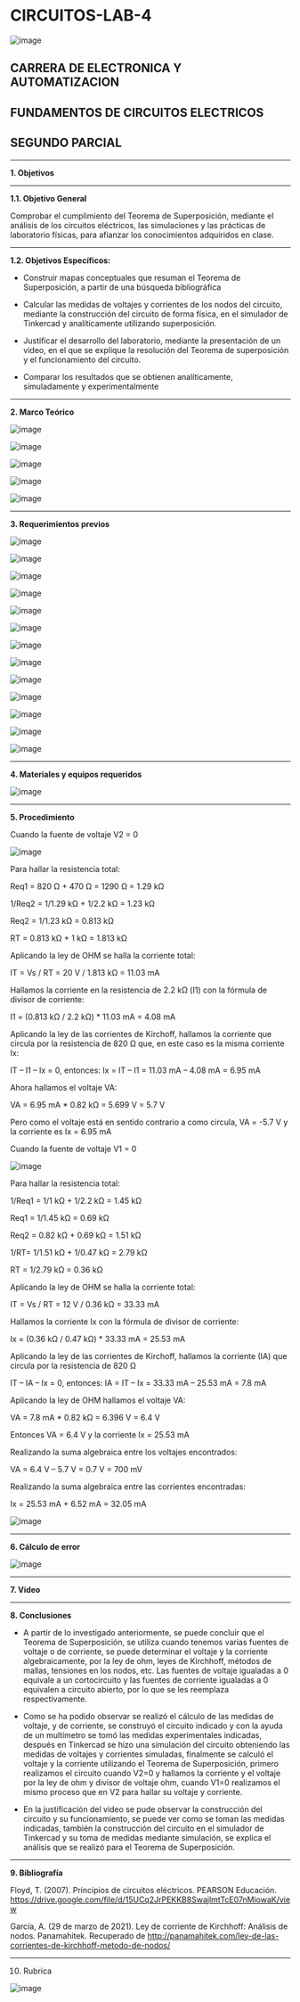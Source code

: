 # CIRCUITOS-LAB-4

![image](https://user-images.githubusercontent.com/105686218/169063263-fec46540-3f80-4755-af10-c6e466470348.png)        

## CARRERA DE ELECTRONICA Y AUTOMATIZACION

## FUNDAMENTOS DE CIRCUITOS ELECTRICOS

## SEGUNDO PARCIAL

***

**1. Objetivos**

***

   **1.1. Objetivo General** 

Comprobar el cumplimiento del Teorema de Superposición, mediante el análisis de los circuitos eléctricos, las simulaciones y las prácticas de laboratorio físicas, para afianzar los conocimientos adquiridos en clase.

***

  **1.2. Objetivos Específicos:**

- Construir mapas conceptuales que resuman el Teorema de Superposición, a partir de una búsqueda bibliográfica

- Calcular las medidas de voltajes y corrientes de los nodos del circuito, mediante la construcción del circuito de forma física, en el simulador de Tinkercad y analíticamente utilizando superposición.

- Justificar el desarrollo del laboratorio, mediante la presentación de un video, en el que se explique la resolución del Teorema de superposición y el funcionamiento del circuito.

- Comparar los resultados que se obtienen analíticamente, simuladamente y experimentalmente


***

**2. Marco Teórico**

![image](https://user-images.githubusercontent.com/105686218/176813453-867b7216-02f1-4993-84f5-b93a04a84add.png)

![image](https://user-images.githubusercontent.com/105686218/176813481-a29b626a-9777-4c9b-89f9-82b04e8e8cc0.png)

![image](https://user-images.githubusercontent.com/105686218/176813524-2a1b19fc-ba81-4967-9212-5d5754615b3b.png)

![image](https://user-images.githubusercontent.com/105686218/176813551-52126556-2ad6-42df-9a5c-17d835e0bdca.png)

![image](https://user-images.githubusercontent.com/105686218/176813599-23eeaffd-1ce8-4c9b-b32e-72b131799e7c.png)


***

**3. Requerimientos previos**

![image](https://user-images.githubusercontent.com/93958596/148009620-469c75af-838b-486b-acd7-5c3ed40ff48c.png)

![image](https://user-images.githubusercontent.com/93958596/148009630-280717ef-b4ff-4bc8-9dcb-8dc1530fd4ba.png)

![image](https://user-images.githubusercontent.com/93958596/148009653-de50a538-18a1-485e-844b-068d05861b64.png)

![image](https://user-images.githubusercontent.com/93958596/148009666-357383ea-0f66-417e-8f2c-d25577be1500.png)

![image](https://user-images.githubusercontent.com/93958596/148009674-20c4e77d-5997-4e48-944d-207c3208cb35.png)

![image](https://user-images.githubusercontent.com/93958596/148009682-95a09dcb-4ca6-4eca-97e8-bd6e1121caac.png)

![image](https://user-images.githubusercontent.com/93958596/148009696-f302f679-5073-410f-974e-69ce7722ba12.png)

![image](https://user-images.githubusercontent.com/94011974/176794631-1ef99fbb-93f3-4d1b-a699-8fc0c9adfca4.png)

![image](https://user-images.githubusercontent.com/94011974/176794642-f23e68fd-0b88-4ed1-a5ff-0613f08cc1a7.png)

![image](https://user-images.githubusercontent.com/94011974/176794655-e5bf63ce-764e-4f16-8ca6-6fa0f7efc045.png)

![image](https://user-images.githubusercontent.com/94011974/176794668-bc29ce89-a43d-452e-bc64-011d661b9547.png)

![image](https://user-images.githubusercontent.com/94011974/176794696-c2ae0460-1482-460c-8628-d23c570e3279.png)

![image](https://user-images.githubusercontent.com/94011974/176794678-d46bd41b-d53a-4b36-a5df-0e384a8b7591.png)

***

**4. Materiales y equipos requeridos**

![image](https://user-images.githubusercontent.com/93958596/148009719-8a28b48f-108e-4c44-b460-d238f9d1a56a.png)

***

**5. Procedimiento**

Cuando la fuente de voltaje V2 = 0

![image](https://user-images.githubusercontent.com/93958596/148107988-1567e662-2d8b-4cd9-bccd-a8ce0c0f82e7.png)

Para hallar la resistencia total:

Req1 = 820 Ω + 470 Ω = 1290 Ω = 1.29 kΩ

1/Req2 = 1/1.29 kΩ + 1/2.2 kΩ = 1.23 kΩ

Req2 = 1/1.23 kΩ = 0.813 kΩ

RT = 0.813 kΩ + 1 kΩ = 1.813 kΩ

Aplicando la ley de OHM se halla la corriente total:

IT = Vs / RT = 20 V / 1.813 kΩ = 11.03 mA

Hallamos la corriente en la resistencia de 2.2 kΩ (I1) con la fórmula de divisor de corriente:

I1 = (0.813 kΩ / 2.2 kΩ) * 11.03 mA = 4.08 mA

Aplicando la ley de las corrientes de Kirchoff, hallamos la corriente que circula por la resistencia de 820 Ω que, en este caso es la misma corriente Ix:

IT – I1 – Ix = 0, entonces: Ix = IT – I1 = 11.03 mA – 4.08 mA = 6.95 mA

Ahora hallamos el voltaje VA:

VA = 6.95 mA * 0.82 kΩ = 5.699 V = 5.7 V

Pero como el voltaje está en sentido contrario a como circula, VA = -5.7 V y la corriente es Ix = 6.95 mA

Cuando la fuente de voltaje V1 = 0

![image](https://user-images.githubusercontent.com/93958596/148107958-bb31e687-2a92-48fb-b828-430bf3086526.png)

Para hallar la resistencia total:

1/Req1 = 1/1 kΩ + 1/2.2 kΩ = 1.45 kΩ

Req1 = 1/1.45 kΩ = 0.69 kΩ

Req2 = 0.82 kΩ + 0.69 kΩ = 1.51 kΩ

1/RT= 1/1.51 kΩ + 1/0.47 kΩ = 2.79 kΩ

RT = 1/2.79 kΩ = 0.36 kΩ

Aplicando la ley de OHM se halla la corriente total:

IT = Vs / RT = 12 V / 0.36 kΩ = 33.33 mA

Hallamos la corriente Ix con la fórmula de divisor de corriente:

Ix = (0.36 kΩ / 0.47 kΩ) * 33.33 mA = 25.53 mA

Aplicando la ley de las corrientes de Kirchoff, hallamos la corriente (IA) que circula por la resistencia de 820 Ω

IT – IA – Ix = 0, entonces: IA = IT – Ix = 33.33 mA – 25.53 mA = 7.8 mA

Aplicando la ley de OHM hallamos el voltaje VA:

VA = 7.8 mA * 0.82 kΩ = 6.396 V = 6.4 V

Entonces VA = 6.4 V y la corriente Ix = 25.53 mA 

Realizando la suma algebraica entre los voltajes encontrados:

VA = 6.4 V – 5.7 V = 0.7 V = 700 mV

Realizando la suma algebraica entre las corrientes encontradas:

Ix = 25.53 mA + 6.52 mA = 32.05 mA

![image](https://user-images.githubusercontent.com/93958596/148009826-f2fb4d89-ca6c-434d-ad17-333e018610b2.png)

***

**6. Cálculo de error**

![image](https://user-images.githubusercontent.com/94011974/170057592-12d7c136-22cd-4cac-9532-0e92eb81f1b9.png)

***

**7. Vídeo**

***

**8. Conclusiones**

- A partir de lo investigado anteriormente, se puede concluir que el Teorema de Superposición, se utiliza cuando tenemos varias fuentes de voltaje o de corriente, se puede determinar el voltaje y la corriente algebraicamente, por la ley de ohm, leyes de Kirchhoff, métodos de mallas, tensiones en los nodos, etc. Las fuentes de voltaje igualadas a 0 equivale a un cortocircuito y las fuentes de corriente igualadas a 0 equivalen a circuito abierto, por lo que se les reemplaza respectivamente.

- Como se ha podido observar se realizó el cálculo de las medidas de voltaje, y de corriente, se construyó el circuito indicado y con la ayuda de un multímetro se tomó las medidas experimentales indicadas, después en Tinkercad se hizo una simulación del circuito obteniendo las medidas de voltajes y corrientes simuladas, finalmente se calculó el voltaje y la corriente utilizando el Teorema de Superposición, primero realizamos el circuito cuando V2=0 y hallamos la corriente y el voltaje por la ley de ohm y divisor de voltaje ohm, cuando V1=0 realizamos el mismo proceso que en V2 para hallar su voltaje y corriente.

- En la justificación del video se pude observar la construcción del circuito y su funcionamiento, se puede ver como se toman las medidas indicadas, también la construcción del circuito en el simulador de Tinkercad y su toma de medidas mediante simulación, se explica el análisis que se realizó para el Teorema de Superposición.

***

**9. Bibliografía**

Floyd, T. (2007). Principios de circuitos eléctricos. PEARSON Educación. https://drive.google.com/file/d/15UCq2JrPEKKB8SwajlmtTcE07nMiowaK/view

García, A. (29 de marzo de 2021). Ley de corriente de Kirchhoff: Análisis de nodos. Panamahitek. Recuperado de http://panamahitek.com/ley-de-las-corrientes-de-kirchhoff-metodo-de-nodos/

***

10. Rubrica

![image](https://user-images.githubusercontent.com/94011974/169427061-265123c2-f557-4b9a-9ef6-5a545e89aff2.png)
